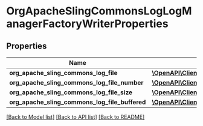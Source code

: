 # OrgApacheSlingCommonsLogLogManagerFactoryWriterProperties

## Properties
Name | Type | Description | Notes
------------ | ------------- | ------------- | -------------
**org_apache_sling_commons_log_file** | [**\OpenAPI\Client\Model\ConfigNodePropertyString**](ConfigNodePropertyString.md) |  | [optional] 
**org_apache_sling_commons_log_file_number** | [**\OpenAPI\Client\Model\ConfigNodePropertyInteger**](ConfigNodePropertyInteger.md) |  | [optional] 
**org_apache_sling_commons_log_file_size** | [**\OpenAPI\Client\Model\ConfigNodePropertyString**](ConfigNodePropertyString.md) |  | [optional] 
**org_apache_sling_commons_log_file_buffered** | [**\OpenAPI\Client\Model\ConfigNodePropertyBoolean**](ConfigNodePropertyBoolean.md) |  | [optional] 

[[Back to Model list]](../README.md#documentation-for-models) [[Back to API list]](../README.md#documentation-for-api-endpoints) [[Back to README]](../README.md)


